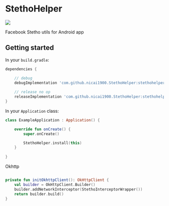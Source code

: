 
# StethoHelper

[![](https://jitpack.io/v/nicai1900/StethoHelper.svg)](https://jitpack.io/#nicai1900/StethoHelper)

Facebook Stetho utils for Android app



## Getting started

In your `build.gradle`:

```groovy
dependencies {

    // debug
    debugImplementation 'com.github.nicai1900.StethoHelper:stethohelper:v0.0.5'
    
    // release no op
    releaseImplementation 'com.github.nicai1900.StethoHelper:stethohelper-no-op:v0.0.5'
}
```

In your `Application` class:

```kotlin
class ExampleApplication : Application() {

    override fun onCreate() {
        super.onCreate()

        StethoHelper.install(this)
    }
  
}
```

Okhttp

```kotlin

private fun initOkhttpClient(): OkHttpClient {
    val builder = OkHttpClient.Builder()
    builder.addNetworkInterceptor(StethoInterceptorWrapper())
    return builder.build()
}

```

